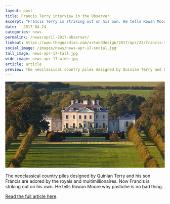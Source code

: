 ```yaml
---
layout: post
title: Francis Terry interview in the Observer
excerpt: "Francis Terry is striking out on his own. He tells Rowan Moore of the Observer why pastiche is no bad thing."
date:   2017-04-24
categories: news
permalink: /news/april-2017-observer/
linkout: https://www.theguardian.com/artanddesign/2017/apr/23/francis-terry-architects-quinlan-neoclassical-pastiche
social_image: /images/news/news-apr-17-social.jpg
tall_image: news-apr-17-tall.jpg
wide_image: news-apr-17-wide.jpg
article: article
preview: The neoclassical country piles designed by Quinlan Terry and his son Francis are adored by the royals and multimillionaires. Now Francis is striking out on his own. He tells Rowan Moore why pastiche is no bad thing.
---
```


<img src="/images/news/news-apr-17.jpg" class="featured-image" alt="Francis Terry interview in the Observer">

<p>
The neoclassical country piles designed by Quinlan Terry and his son Francis are adored by the royals and multimillionaires. Now Francis is striking out on his own. He tells Rowan Moore why pastiche is no bad thing.
</p><p>
<a href="https://www.theguardian.com/artanddesign/2017/apr/23/francis-terry-architects-quinlan-neoclassical-pastiche" alt="Francis Terry interview in the Observer" target="_blank">Read the full article here</a>.
</p>